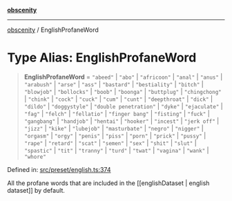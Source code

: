 [**obscenity**](../README.md)

***

[obscenity](../README.md) / EnglishProfaneWord

# Type Alias: EnglishProfaneWord

> **EnglishProfaneWord** = `"abeed"` \| `"abo"` \| `"africoon"` \| `"anal"` \| `"anus"` \| `"arabush"` \| `"arse"` \| `"ass"` \| `"bastard"` \| `"bestiality"` \| `"bitch"` \| `"blowjob"` \| `"bollocks"` \| `"boob"` \| `"boonga"` \| `"buttplug"` \| `"chingchong"` \| `"chink"` \| `"cock"` \| `"cuck"` \| `"cum"` \| `"cunt"` \| `"deepthroat"` \| `"dick"` \| `"dildo"` \| `"doggystyle"` \| `"double penetration"` \| `"dyke"` \| `"ejaculate"` \| `"fag"` \| `"felch"` \| `"fellatio"` \| `"finger bang"` \| `"fisting"` \| `"fuck"` \| `"gangbang"` \| `"handjob"` \| `"hentai"` \| `"hooker"` \| `"incest"` \| `"jerk off"` \| `"jizz"` \| `"kike"` \| `"lubejob"` \| `"masturbate"` \| `"negro"` \| `"nigger"` \| `"orgasm"` \| `"orgy"` \| `"penis"` \| `"piss"` \| `"porn"` \| `"prick"` \| `"pussy"` \| `"rape"` \| `"retard"` \| `"scat"` \| `"semen"` \| `"sex"` \| `"shit"` \| `"slut"` \| `"spastic"` \| `"tit"` \| `"tranny"` \| `"turd"` \| `"twat"` \| `"vagina"` \| `"wank"` \| `"whore"`

Defined in: [src/preset/english.ts:374](https://github.com/jo3-l/obscenity/blob/df55df57c9cde0cfef01d92ac049af8e5d6ff36a/src/preset/english.ts#L374)

All the profane words that are included in the [[englishDataset | english dataset]] by default.
